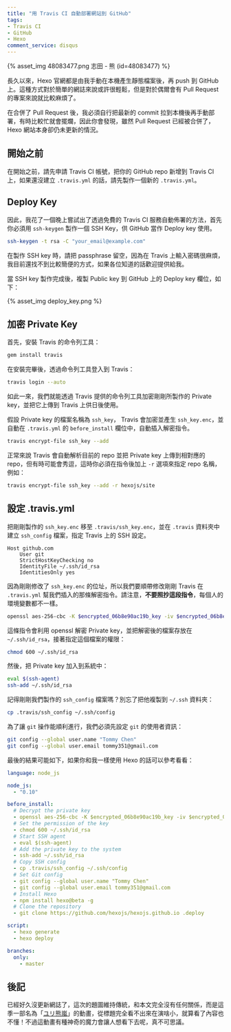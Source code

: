 ```yaml
---
title: "用 Travis CI 自動部署網站到 GitHub"
tags:
- Travis CI
- GitHub
- Hexo
comment_service: disqus
---
```

{% asset_img 48083477.png 志田 - 熊 (id=48083477) %}

長久以來，Hexo 官網都是由我手動在本機產生靜態檔案後，再 push 到 GitHub 上。這種方式對於簡單的網誌來說或許很輕鬆，但是對於偶爾會有 Pull Request 的專案來說就比較麻煩了。

在合併了 Pull Request 後，我必須自行把最新的 commit 拉到本機後再手動部署，有時比較忙就會擺爛，因此你會發現，雖然 Pull Request 已經被合併了，Hexo 網站本身卻仍未更新的情況。

<!-- more -->

## 開始之前

在開始之前，請先申請 Travis CI 帳號，把你的 GitHub repo 新增到 Travis CI 上，如果還沒建立 `.travis.yml` 的話，請先製作一個新的 `.travis.yml`。

## Deploy Key

因此，我花了一個晚上嘗試出了透過免費的 Travis CI 服務自動佈署的方法，首先你必須用 `ssh-keygen` 製作一個 SSH Key，供 GitHub 當作 Deploy key 使用。

``` bash
ssh-keygen -t rsa -C "your_email@example.com"
```

在製作 SSH key 時，請把 passphrase 留空，因為在 Travis 上輸入密碼很麻煩，我目前還找不到比較簡便的方式，如果各位知道的話歡迎提供給我。

當 SSH key 製作完成後，複製 Public key 到 GitHub 上的 Deploy key 欄位，如下：

{% asset_img deploy_key.png %}

## 加密 Private Key

首先，安裝 Travis 的命令列工具：

``` bash
gem install travis
```

在安裝完畢後，透過命令列工具登入到 Travis：

``` bash
travis login --auto
```

如此一來，我們就能透過 Travis 提供的命令列工具加密剛剛所製作的 Private key，並把它上傳到 Travis 上供日後使用。

假設 Private key 的檔案名稱為 `ssh_key`， Travis 會加密並產生 `ssh_key.enc`，並自動在 `.travis.yml` 的 `before_install` 欄位中，自動插入解密指令。

``` bash
travis encrypt-file ssh_key --add
```

正常來說 Travis 會自動解析目前的 repo 並把 Private key 上傳到相對應的 repo，但有時可能會秀逗，這時你必須在指令後加上 `-r` 選項來指定 repo 名稱，例如：

``` bash
travis encrypt-file ssh_key --add -r hexojs/site
```

## 設定 .travis.yml

把剛剛製作的 `ssh_key.enc` 移至 `.travis/ssh_key.enc`，並在 `.travis` 資料夾中建立 `ssh_config` 檔案，指定 Travis 上的 SSH 設定。

``` plain ssh_config
Host github.com
	User git
	StrictHostKeyChecking no
	IdentityFile ~/.ssh/id_rsa
	IdentitiesOnly yes
```

因為剛剛修改了 `ssh_key.enc` 的位址，所以我們要順帶修改剛剛 Travis 在 `.travis.yml` 幫我們插入的那條解密指令。請注意，**不要照抄這段指令**，每個人的環境變數都不一樣。

``` bash
openssl aes-256-cbc -K $encrypted_06b8e90ac19b_key -iv $encrypted_06b8e90ac19b_iv -in .travis/ssh_key.enc -out ~/.ssh/id_rsa -d
```

這條指令會利用 openssl 解密 Private key，並把解密後的檔案存放在 `~/.ssh/id_rsa`，接著指定這個檔案的權限：

``` bash
chmod 600 ~/.ssh/id_rsa
```

然後，把 Private key 加入到系統中：

``` bash
eval $(ssh-agent)
ssh-add ~/.ssh/id_rsa
```

記得剛剛我們製作的 `ssh_config` 檔案嗎？別忘了把他複製到 `~/.ssh` 資料夾：

``` bash
cp .travis/ssh_config ~/.ssh/config
```

為了讓 `git` 操作能順利進行，我們必須先設定 `git` 的使用者資訊：

``` bash
git config --global user.name "Tommy Chen"
git config --global user.email tommy351@gmail.com
```

最後的結果可能如下，如果你和我一樣使用 Hexo 的話可以參考看看：

``` yaml .travis.yml
language: node_js

node_js:
  - "0.10"

before_install:
  # Decrypt the private key
  - openssl aes-256-cbc -K $encrypted_06b8e90ac19b_key -iv $encrypted_06b8e90ac19b_iv -in .travis/ssh_key.enc -out ~/.ssh/id_rsa -d
  # Set the permission of the key
  - chmod 600 ~/.ssh/id_rsa
  # Start SSH agent
  - eval $(ssh-agent)
  # Add the private key to the system
  - ssh-add ~/.ssh/id_rsa
  # Copy SSH config
  - cp .travis/ssh_config ~/.ssh/config
  # Set Git config
  - git config --global user.name "Tommy Chen"
  - git config --global user.email tommy351@gmail.com
  # Install Hexo
  - npm install hexo@beta -g
  # Clone the repository
  - git clone https://github.com/hexojs/hexojs.github.io .deploy

script:
  - hexo generate
  - hexo deploy

branches:
  only:
    - master
```

## 後記

已經好久沒更新網誌了，這次的題圖維持傳統，和本文完全沒有任何關係，而是這季一部名為「[ユリ熊嵐](http://www.yurikuma.jp/)」的動畫，從標題完全看不出來在演啥小，就算看了內容也不懂！不過這動畫有種神奇的魔力會讓人想看下去呢，真不可思議。
